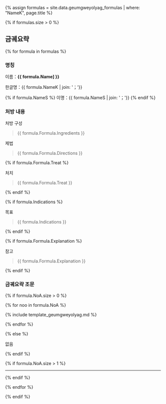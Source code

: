 {% assign formulas = site.data.geumgweyolyag_formulas | where: "NameK", page.title %}

{% if formulas.size > 0 %}

## 금궤요략

{% for formula in formulas %}

### 명칭

이름：__{{ formula.Name] }}__

한글명：{{ formula.NameK | join: '；'}}

{% if formula.NameS %}
이명：{{ formula.NameS | join: '；'}}
{% endif %}

### 처방 내용

처방 구성

> {{ formula.Formula.Ingredients }}

제법

> {{ formula.Formula.Directions }}

{% if formula.Formula.Treat %}

처치

> {{ formula.Formula.Treat }}

{% endif %}

{% if formula.Indications %}

목표

> {{ formula.Indications }}

{% endif %}


{% if formula.Formula.Explanation %}

참고

> {{ formula.Formula.Explanation }}

{% endif %}

### 금궤요략 조문

{% if formula.NoA.size > 0 %}

{% for noo in formula.NoA %}

{% include template_geumgweyolyag.md %}

{% endfor %}

{% else %}

없음

{% endif %}

{% if formula.NoA.size > 1 %}

***
{% endif %}

{% endfor %}


{% endif %}
